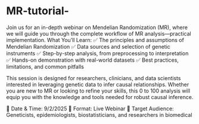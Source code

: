 # MR-tutorial-
Join us for an in-depth webinar on Mendelian Randomization (MR), where we will guide you through the complete workflow of MR analysis—practical implementation.
What You’ll Learn:
✅ The principles and assumptions of Mendelian Randomization
✅ Data sources and selection of genetic instruments
✅ Step-by-step analysis, from preprocessing to interpretation
✅ Hands-on demonstration with real-world datasets
✅ Best practices, limitations, and common pitfalls

This session is designed for researchers, clinicians, and data scientists interested in leveraging genetic data to infer causal relationships. Whether you are new to MR or looking to refine your skills, this 0 to 100 analysis will equip you with the knowledge and tools needed for robust causal inference.

📅 Date & Time: 9/2/2025
📍 Format: Live Webinar
🎯 Target Audience: Geneticists, epidemiologists, biostatisticians, and researchers in biomedical
